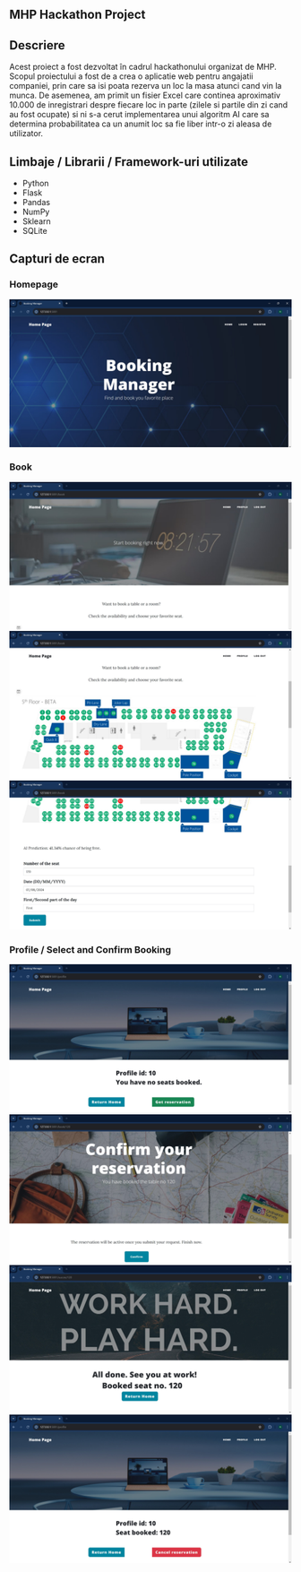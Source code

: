 ## MHP Hackathon Project
## Descriere
Acest proiect a fost dezvoltat în cadrul hackathonului organizat de MHP. Scopul proiectului a fost de a crea o aplicatie web pentru angajatii companiei, prin care sa isi poata rezerva un loc la masa atunci cand vin la munca. De asemenea, am primit un fisier Excel care continea aproximativ 10.000 de inregistrari despre fiecare loc in parte (zilele si partile din zi cand au fost ocupate) si ni s-a cerut implementarea unui algoritm AI care sa determina probabilitatea ca un anumit loc sa fie liber intr-o zi aleasa de utilizator.

## Limbaje / Librarii / Framework-uri utilizate
- Python
- Flask
- Pandas
- NumPy
- Sklearn
- SQLite

## Capturi de ecran
### Homepage
![Homepage](readme-images/home.jpg)

### Book
![Book](readme-images/book1.jpg)
![Book](readme-images/book2.jpg)
![Book](readme-images/book3.jpg)

### Profile / Select and Confirm Booking
![Profile](readme-images/profile1.jpg)
![Confirm](readme-images/confirm.jpg)
![Confirm](readme-images/confirm2.jpg)
![Profile](readme-images/confirm3.jpg)


